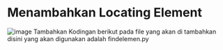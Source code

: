 # Menambahkan Locating Element
![image](https://github.com/rplulbi/SQA/assets/15622730/0b5e0d93-13f5-4938-b99c-d4a5ac6105f0)
Tambahkan Kodingan berikut pada file yang akan di tambahkan
disini yang akan digunakan adalah findelemen.py
